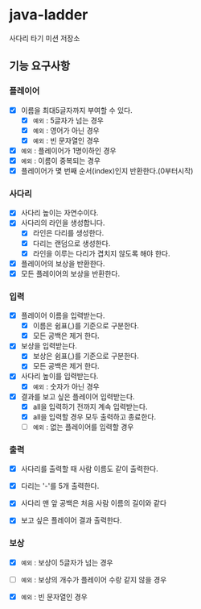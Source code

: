 # java-ladder

사다리 타기 미션 저장소

## 기능 요구사항

### 플레이어
- [x] 이름을 최대5글자까지 부여할 수 있다.
  - [x] ``예외`` : 5글자가 넘는 경우
  - [x] ``예외`` : 영어가 아닌 경우
  - [x] ``예외`` : 빈 문자열인 경우
- [x] ``예외`` : 플레이어가 1명이하인 경우
- [x] ``예외`` : 이름이 중복되는 경우
- [x] 플레이어가 몇 번째 순서(index)인지 반환한다.(0부터시작)

### 사다리
- [x] 사다리 높이는 자연수이다.
- [x] 사다리의 라인을 생성합니다.
  - [x] 라인은 다리를 생성한다.
  - [x] 다리는 랜덤으로 생성한다.
  - [x] 라인을 이루는 다리가 겹치지 않도록 해야 한다.
- [x] 플레이어의 보상을 반환한다.
- [x] 모든 플레이어의 보상을 반환한다.

### 입력
- [x] 플레이어 이름을 입력받는다.
  - [x] 이름은 쉼표(,)를 기준으로 구분한다.
  - [x] 모든 공백은 제거 한다.
- [x] 보상을 입력받는다.
  - [x] 보상은 쉼표(,)를 기준으로 구분한다.
  - [x] 모든 공백은 제거 한다.
- [x] 사다리 높이를 입력받는다.
  - [x] ``예외`` : 숫자가 아닌 경우
- [x] 결과를 보고 싶은 플레이어 입력받는다.
  - [x] all을 입력하기 전까지 계속 입력받는다.
  - [x] all을 입력할 경우 모두 출력하고 종료한다.
  - [ ] ``예외`` : 없는 플레이어를 입력할 경우

### 출력
- [x] 사다리를 출력할 때 사람 이름도 같이 출력한다.
- [x] 다리는 '-'를 5개 출력한다.
- [x] 사다리 맨 앞 공백은 처음 사람 이름의 길이와 같다
- [x] 보고 싶은 플레이어 결과 출력한다.


### 보상
- [x] ``예외`` : 보상이 5글자가 넘는 경우
- [ ] ``예외`` : 보상의 개수가 플레이어 수랑 같지 않을 경우
- [x] ``예외`` : 빈 문자열인 경우

